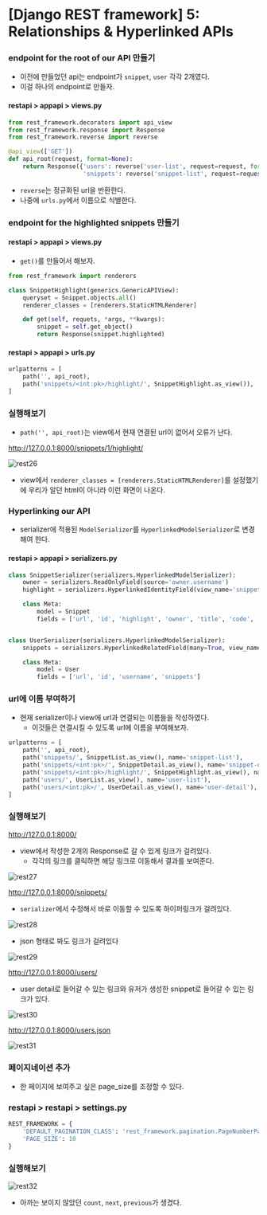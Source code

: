 # [Django REST framework] 5: Relationships & Hyperlinked APIs

### endpoint for the root of our API 만들기

- 이전에 만들었던 api는 endpoint가 `snippet`, `user` 각각 2개였다.
- 이걸 하나의 endpoint로 만들자.

#### restapi > appapi > views.py

```python
from rest_framework.decorators import api_view
from rest_framework.response import Response
from rest_framework.reverse import reverse

@api_view(['GET'])
def api_root(request, format=None):
    return Response({'users': reverse('user-list', request=request, format=format),
                     'snippets': reverse('snippet-list', request=request, format=format)})
```

- `reverse`는 정규화된 url을 반환한다.
- 나중에 `urls.py`에서 이름으로 식별한다.

### endpoint for the highlighted snippets 만들기

#### restapi > appapi > views.py

- `get()`를 만들어서 해보자.

```python
from rest_framework import renderers

class SnippetHighlight(generics.GenericAPIView):
    queryset = Snippet.objects.all()
    renderer_classes = [renderers.StaticHTMLRenderer]

    def get(self, requets, *args, **kwargs):
        snippet = self.get_object()
        return Response(snippet.highlighted)
```

#### restapi > appapi > urls.py

```python
urlpatterns = [
    path('', api_root),
    path('snippets/<int:pk>/highlight/', SnippetHighlight.as_view()),
]
```

### 실행해보기

- `path('', api_root)`는 view에서 현재 연결된 url이 없어서 오류가 난다.

http://127.0.0.1:8000/snippets/1/highlight/

![rest26](image/restapi26.png)

- view에서 `renderer_classes = [renderers.StaticHTMLRenderer]`를 설정했기에 우리가 알던 html이 아니라 이런 화면이 나온다.

### Hyperlinking our API

- serializer에 적용된 `ModelSerializer`를 `HyperlinkedModelSerializer`로 변경해여 한다.

#### restapi > appapi > serializers.py

```python
class SnippetSerializer(serializers.HyperlinkedModelSerializer):
    owner = serializers.ReadOnlyField(source='owner.username')
    highlight = serializers.HyperlinkedIdentityField(view_name='snippet-highlight', format='html')

    class Meta:
        model = Snippet
        fields = ['url', 'id', 'highlight', 'owner', 'title', 'code', 'linenos', 'language', 'style']


class UserSerializer(serializers.HyperlinkedModelSerializer):
    snippets = serializers.HyperlinkedRelatedField(many=True, view_name='snippet-detail', read_only=True)

    class Meta:
        model = User
        fields = ['url', 'id', 'username', 'snippets']
```

### url에 이름 부여하기

- 현재 serializer이나 view에 url과 연결되는 이름들을 작성하였다. 
  - 이것들은 연결시킬 수 있도록 url에 이름을 부여해보자.

```python
urlpatterns = [
    path('', api_root),
    path('snippets/', SnippetList.as_view(), name='snippet-list'),
    path('snippets/<int:pk>/', SnippetDetail.as_view(), name='snippet-detail'),
    path('snippets/<int:pk>/highlight/', SnippetHighlight.as_view(), name='snippet-highlight'),
    path('users/', UserList.as_view(), name='user-list'),
    path('users/<int:pk>/', UserDetail.as_view(), name='user-detail'),
]
```

### 실행해보기

http://127.0.0.1:8000/

- view에서 작성한 2개의 Response로 갈 수 있게 링크가 걸려있다.
  - 각각의 링크를 클릭하면 해당 링크로 이동해서 결과를 보여준다.

![rest27](image/restapi27.png)

http://127.0.0.1:8000/snippets/

- `serializer`에서 수정해서 바로 이동할 수 있도록 하이퍼링크가 걸려있다.

![rest28](image/restapi28.png)

- json 형태로 봐도 링크가 걸려있다

![rest29](image/restapi29.png)

http://127.0.0.1:8000/users/

- user detail로 들어갈 수 있는 링크와 유저가 생성한 snippet로 들어갈 수 있는 링크가 있다.

![rest30](image/restapi30.png)

http://127.0.0.1:8000/users.json

![rest31](image/restapi31.png)

### 페이지네이션 추가

- 한 페이지에 보여주고 싶은 page_size를 조정할 수 있다.

### restapi > restapi > settings.py

```python
REST_FRAMEWORK = {
    'DEFAULT_PAGINATION_CLASS': 'rest_framework.pagination.PageNumberPagination',
    'PAGE_SIZE': 10
}
```

### 실행해보기

![rest32](image/restapi32.png)

- 아까는 보이지 않았던 `count`, `next`, `previous`가 생겼다.

